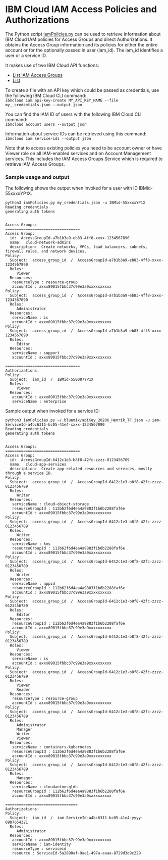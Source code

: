 # IBM Cloud IAM Access Policies and Authorizations
The Python script [iamPolicies.py](iamPolicies.py) can be used to retrieve information about IBM Cloud IAM policies for Access Groups and direct Authorizations. It obtains the Access Group information and its policies for either the entire account or for the optionally passed in user (iam_id). The iam_id identifies a user or a service ID.

It makes use of two IBM Cloud API functions:
- [List IAM Access Groups](https://cloud.ibm.com/apidocs/iam-access-groups#list-access-groups)
- [List ](https://cloud.ibm.com/apidocs/iam-policy-management#list-policies)

To create a file with an API key which could be passed as credentials, use the following IBM Cloud CLI command:   
`ibmcloud iam api-key-create MY_API_KEY_NAME --file my__credentials.json --output json`

You can find the IAM ID of users with the following IBM Cloud CLI command:   
`ibmcloud account users --output json`

Information about service IDs can be retrieved using this command:   
`ibmcloud iam service-ids --output json`

Note that to access existing policies you need to be account owner or have Viewer role on all IAM-enabled services and on Account Management services. This includes the IAM Access Groups Service which is required to retrieve IAM Access Groups.

### Sample usage and output
The following shows the output when invoked for a user with ID IBMid-55xxxxYP1X.

```
python3 iamPolicies.py my_credentials.json -u IBMid-55xxxxYP1X
Reading credentials
generating auth tokens


Access Groups:
=================================
Access Group:
  id:  AccessGroupId-a7b1b3a9-eb83-4ff8-xxxx-1234567890
  name:  cloud-network-admins
  description:  Create networks, VPCs, load balancers, subnets, firewall rules, and network devices.
Policy:
  Subject:  access_group_id  /  AccessGroupId-a7b1b3a9-eb83-4ff8-xxxx-1234567890
  Roles: 
     Viewer
  Resources:
   resourceType : resource-group
   accountId : axxx89015fbbc37c99e3a9xxxxxxxxxx
Policy:
  Subject:  access_group_id  /  AccessGroupId-a7b1b3a9-eb83-4ff8-xxxx-1234567890
  Roles: 
     Administrator
  Resources:
   serviceName : is
   accountId : axxx89015fbbc37c99e3a9xxxxxxxxxx
Policy:
  Subject:  access_group_id  /  AccessGroupId-a7b1b3a9-eb83-4ff8-xxxx-1234567890
  Roles: 
     Editor
  Resources:
   serviceName : support
   accountId : axxx89015fbbc37c99e3a9xxxxxxxxxx

=================================
Authorizations:
Policy:
  Subject:  iam_id  /  IBMid-550007YP1X
  Roles: 
     Viewer
  Resources:
   accountId : axxx89015fbbc37c99e3a9xxxxxxxxxx
   serviceName : enterprise
```

Sample output when invoked for a service ID:

```
python3 iamPolicies.py ~/.bluemix/apiKey_20206_Henrik_TF.json -u iam-ServiceId-a4bc6311-bc05-41e4-xxxx-1234567890
Reading credentials
generating auth tokens


Access Groups:
=================================
Access Group:
  id:  AccessGroupId-6412c1e3-b8f8-42fc-zzzz-0123456789
  name:  cloud-app-services
  description:  Create app-related resources and services, mostly through a service ID.
Policy:
  Subject:  access_group_id  /  AccessGroupId-6412c1e3-b8f8-42fc-zzzz-0123456789
  Roles: 
     Writer
  Resources:
   serviceName : cloud-object-storage
   resourceGroupId : 112b62f6d4ea4a9883f1b6b2288faf6e
   accountId : axxx89015fbbc37c99e3a9xxxxxxxxxx
Policy:
  Subject:  access_group_id  /  AccessGroupId-6412c1e3-b8f8-42fc-zzzz-0123456789
  Roles: 
     Writer
  Resources:
   serviceName : kms
   resourceGroupId : 112b62f6d4ea4a9883f1b6b2288faf6e
   accountId : axxx89015fbbc37c99e3a9xxxxxxxxxx
Policy:
  Subject:  access_group_id  /  AccessGroupId-6412c1e3-b8f8-42fc-zzzz-0123456789
  Roles: 
     Writer
  Resources:
   serviceName : appid
   resourceGroupId : 112b62f6d4ea4a9883f1b6b2288faf6e
   accountId : axxx89015fbbc37c99e3a9xxxxxxxxxx
Policy:
  Subject:  access_group_id  /  AccessGroupId-6412c1e3-b8f8-42fc-zzzz-0123456789
  Roles: 
     Editor
  Resources:
   resourceGroupId : 112b62f6d4ea4a9883f1b6b2288faf6e
   accountId : axxx89015fbbc37c99e3a9xxxxxxxxxx
Policy:
  Subject:  access_group_id  /  AccessGroupId-6412c1e3-b8f8-42fc-zzzz-0123456789
  Roles: 
     Viewer
  Resources:
   serviceName : is
   accountId : axxx89015fbbc37c99e3a9xxxxxxxxxx
Policy:
  Subject:  access_group_id  /  AccessGroupId-6412c1e3-b8f8-42fc-zzzz-0123456789
  Roles: 
     Viewer
     Reader
  Resources:
   resourceType : resource-group
   accountId : axxx89015fbbc37c99e3a9xxxxxxxxxx
Policy:
  Subject:  access_group_id  /  AccessGroupId-6412c1e3-b8f8-42fc-zzzz-0123456789
  Roles: 
     Administrator
     Manager
     Writer
     Viewer
  Resources:
   serviceName : containers-kubernetes
   resourceGroupId : 112b62f6d4ea4a9883f1b6b2288faf6e
   accountId : axxx89015fbbc37c99e3a9xxxxxxxxxx
Policy:
  Subject:  access_group_id  /  AccessGroupId-6412c1e3-b8f8-42fc-zzzz-0123456789
  Roles: 
     Manager
  Resources:
   serviceName : cloudantnosqldb
   resourceGroupId : 112b62f6d4ea4a9883f1b6b2288faf6e
   accountId : axxx89015fbbc37c99e3a9xxxxxxxxxx

================================
Authorizations:
Policy:
  Subject:  iam_id  /  iam-ServiceId-a4bc6311-bc05-41e4-yyyy-0987654321
  Roles: 
     Administrator
  Resources:
   accountId : axxx89015fbbc37c99e3a9xxxxxxxxxx
   serviceName : iam-identity
   resourceType : serviceid
   resource : ServiceId-5a2890af-9ae1-497a-aaaa-8729d3e9c229
```